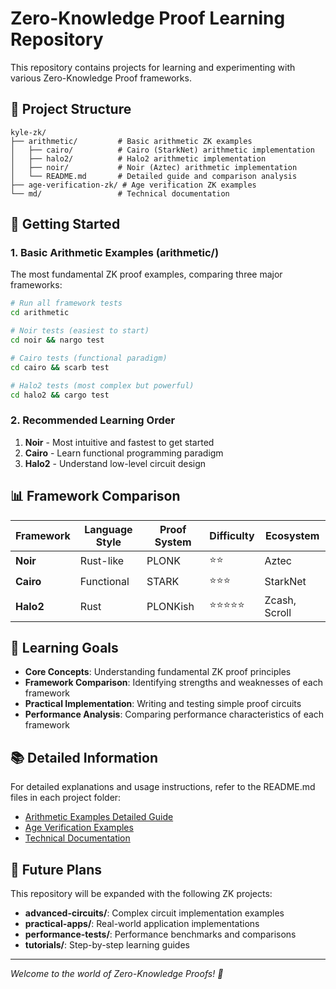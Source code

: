 # Zero-Knowledge Proof Learning Repository

This repository contains projects for learning and experimenting with various Zero-Knowledge Proof frameworks.

## 📁 Project Structure

```
kyle-zk/
├── arithmetic/         # Basic arithmetic ZK examples
│   ├── cairo/          # Cairo (StarkNet) arithmetic implementation
│   ├── halo2/          # Halo2 arithmetic implementation
│   ├── noir/           # Noir (Aztec) arithmetic implementation
│   └── README.md       # Detailed guide and comparison analysis
├── age-verification-zk/ # Age verification ZK examples
└── md/                 # Technical documentation
```

## 🚀 Getting Started

### 1. Basic Arithmetic Examples (arithmetic/)

The most fundamental ZK proof examples, comparing three major frameworks:

```bash
# Run all framework tests
cd arithmetic

# Noir tests (easiest to start)
cd noir && nargo test

# Cairo tests (functional paradigm)
cd cairo && scarb test

# Halo2 tests (most complex but powerful)
cd halo2 && cargo test
```

### 2. Recommended Learning Order

1. **Noir** - Most intuitive and fastest to get started
2. **Cairo** - Learn functional programming paradigm
3. **Halo2** - Understand low-level circuit design

## 📊 Framework Comparison

| Framework | Language Style | Proof System | Difficulty | Ecosystem     |
| --------- | -------------- | ------------ | ---------- | ------------- |
| **Noir**  | Rust-like      | PLONK        | ⭐⭐       | Aztec         |
| **Cairo** | Functional     | STARK        | ⭐⭐⭐     | StarkNet      |
| **Halo2** | Rust           | PLONKish     | ⭐⭐⭐⭐⭐ | Zcash, Scroll |

## 🎯 Learning Goals

- **Core Concepts**: Understanding fundamental ZK proof principles
- **Framework Comparison**: Identifying strengths and weaknesses of each framework
- **Practical Implementation**: Writing and testing simple proof circuits
- **Performance Analysis**: Comparing performance characteristics of each framework

## 📚 Detailed Information

For detailed explanations and usage instructions, refer to the README.md files in each project folder:

- [Arithmetic Examples Detailed Guide](./arithmetic/README.md)
- [Age Verification Examples](./age-verification-zk/README.md)
- [Technical Documentation](./md/)

## 🔮 Future Plans

This repository will be expanded with the following ZK projects:

- **advanced-circuits/**: Complex circuit implementation examples
- **practical-apps/**: Real-world application implementations
- **performance-tests/**: Performance benchmarks and comparisons
- **tutorials/**: Step-by-step learning guides

---

_Welcome to the world of Zero-Knowledge Proofs! 🌟_
